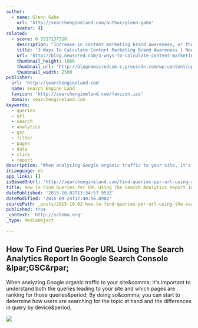 ```yaml
---
author:
  - name: Glenn Gabe
    url: 'http://searchengineland.com/author/glenn-gabe'
    avatar: {}
related:
  - score: 0.5527137518
    description: "Increase in content marketing brand awareness, or the extent to which consumers are familiar with your brand, is one of the most common content marketing business cases. Another way to think of this is how many early-stage prospects are finding their way to your brand's website?"
    title: '3 Ways To Calculate Content Marketing Brand Awareness | Newscred Blog'
    url: 'http://blog.newscred.com/3-ways-to-calculate-content-marketing-brand-awareness/'
    thumbnail_height: 1666
    thumbnail_url: 'http://blognewscredcom.c.presscdn.com/wp-content/uploads/2015/08/wpid-thumbnail-cf6e0db1f8c0dbc664e2846018a666b2.jpeg'
    thumbnail_width: 2500
publisher:
  url: 'http://searchengineland.com'
  name: Search Engine Land
  favicon: 'http://searchengineland.com/favicon.ico'
  domain: searchengineland.com
keywords:
  - queries
  - url
  - search
  - analytics
  - gsc
  - filter
  - pages
  - data
  - click
  - report
description: "When analyzing Google organic traffic to your site, it's important to understand both the queries leading to your site and which pages are ranking for those queries. By doing so, you can start to determine how users are searching for the topic at hand and the differences in query by device."
inLanguage: en
app_links: []
isBasedOnUrl: 'http://searchengineland.com/find-queries-per-url-using-search-analytics-report-google-search-console-gsc-231198'
title: How To Find Queries Per URL Using The Search Analytics Report In Google Search Console (GSC)
datePublished: '2015-10-02T13:34:57.953Z'
dateModified: '2015-09-24T17:40:56.898Z'
sourcePath: _posts/2015-10-02-how-to-find-queries-per-url-using-the-search-analytics-repor.md
published: true
_context: 'http://schema.org'
_type: MediaObject

---
```

<article style=""><h1>How To Find Queries Per URL Using The Search Analytics Report In Google Search Console &amp;lpar;GSC&amp;rpar;</h1><p>When analyzing Google organic traffic to your site&amp;comma; it's important to understand both the queries leading to your site and which pages are ranking for those queries&amp;period; By doing so&amp;comma; you can start to determine how users are searching for the topic at hand and the differences in query by device&amp;period;</p><img src="http://searchengineland.com/figz/wp-content/seloads/2014/08/keywords-ss-19201.jpg" /></article>